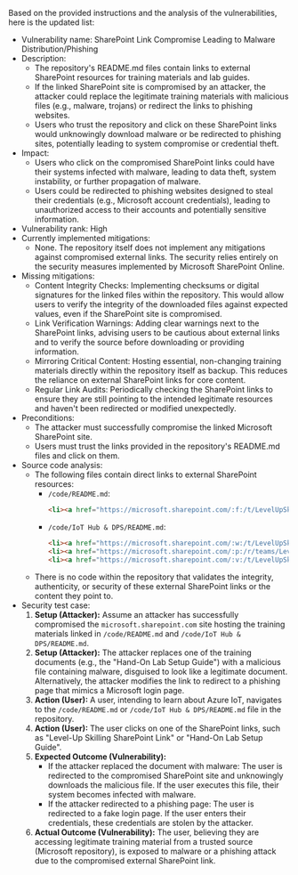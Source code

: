 Based on the provided instructions and the analysis of the vulnerabilities, here is the updated list:

- Vulnerability name: SharePoint Link Compromise Leading to Malware Distribution/Phishing
- Description:
    - The repository's README.md files contain links to external SharePoint resources for training materials and lab guides.
    - If the linked SharePoint site is compromised by an attacker, the attacker could replace the legitimate training materials with malicious files (e.g., malware, trojans) or redirect the links to phishing websites.
    - Users who trust the repository and click on these SharePoint links would unknowingly download malware or be redirected to phishing sites, potentially leading to system compromise or credential theft.
- Impact:
    - Users who click on the compromised SharePoint links could have their systems infected with malware, leading to data theft, system instability, or further propagation of malware.
    - Users could be redirected to phishing websites designed to steal their credentials (e.g., Microsoft account credentials), leading to unauthorized access to their accounts and potentially sensitive information.
- Vulnerability rank: High
- Currently implemented mitigations:
    - None. The repository itself does not implement any mitigations against compromised external links. The security relies entirely on the security measures implemented by Microsoft SharePoint Online.
- Missing mitigations:
    - Content Integrity Checks: Implementing checksums or digital signatures for the linked files within the repository. This would allow users to verify the integrity of the downloaded files against expected values, even if the SharePoint site is compromised.
    - Link Verification Warnings: Adding clear warnings next to the SharePoint links, advising users to be cautious about external links and to verify the source before downloading or providing information.
    - Mirroring Critical Content: Hosting essential, non-changing training materials directly within the repository itself as backup. This reduces the reliance on external SharePoint links for core content.
    - Regular Link Audits: Periodically checking the SharePoint links to ensure they are still pointing to the intended legitimate resources and haven't been redirected or modified unexpectedly.
- Preconditions:
    - The attacker must successfully compromise the linked Microsoft SharePoint site.
    - Users must trust the links provided in the repository's README.md files and click on them.
- Source code analysis:
    - The following files contain direct links to external SharePoint resources:
        - `/code/README.md`:
            ```markdown
            <li><a href="https://microsoft.sharepoint.com/:f:/t/LevelUpSkilling/EqjEEejJvYFMrZk7_gBUDloBImWTa4G0dXR58ubBFtxkjA?e=oKulIU">Level-Up Skilling SharePoint Link</a>
            ```
        - `/code/IoT Hub & DPS/README.md`:
            ```markdown
            <li><a href="https://microsoft.sharepoint.com/:w:/t/LevelUpSkilling/Eej5tefoPrRNgvoBr4_rAIEBwBeijR5zcUQz3S80thgWVg?e=cH8xrb">Hand-On Lab Setup Guide</a>
            <li><a href="https://microsoft.sharepoint.com/:p:/r/teams/LevelUpSkilling/_layouts/15/Doc.aspx?sourcedoc=%7BBC656469-5CE6-4B45-9FBA-24C9CD13EE2F%7D&file=IoTPlatform_LevelUp%20-IoTHub%20%26%20DPS%20-%20Feb%202023.pptx&action=edit&mobileredirect=true&share=IQFpZGW85lxFS5-6JMnNE-4vAZ8523rKNWC28CxtpvTwAWk">IoT Hub & DPS Overview Presentation Deck</a>
            <li><a href="https://microsoft.sharepoint.com/:v:/t/LevelUpSkilling/EetVcbPCVCdPgwV6Z7hUhX0B4iLGr1iofxEz6aPdFRarhg?e=WZfbf6">Full Presentation Video</a>
            ```
    - There is no code within the repository that validates the integrity, authenticity, or security of these external SharePoint links or the content they point to.
- Security test case:
    1. **Setup (Attacker):** Assume an attacker has successfully compromised the `microsoft.sharepoint.com` site hosting the training materials linked in `/code/README.md` and `/code/IoT Hub & DPS/README.md`.
    2. **Setup (Attacker):** The attacker replaces one of the training documents (e.g., the "Hand-On Lab Setup Guide") with a malicious file containing malware, disguised to look like a legitimate document. Alternatively, the attacker modifies the link to redirect to a phishing page that mimics a Microsoft login page.
    3. **Action (User):** A user, intending to learn about Azure IoT, navigates to the `/code/README.md` or `/code/IoT Hub & DPS/README.md` file in the repository.
    4. **Action (User):** The user clicks on one of the SharePoint links, such as "Level-Up Skilling SharePoint Link" or "Hand-On Lab Setup Guide".
    5. **Expected Outcome (Vulnerability):**
        - If the attacker replaced the document with malware: The user is redirected to the compromised SharePoint site and unknowingly downloads the malicious file. If the user executes this file, their system becomes infected with malware.
        - If the attacker redirected to a phishing page: The user is redirected to a fake login page. If the user enters their credentials, these credentials are stolen by the attacker.
    6. **Actual Outcome (Vulnerability):** The user, believing they are accessing legitimate training material from a trusted source (Microsoft repository), is exposed to malware or a phishing attack due to the compromised external SharePoint link.
